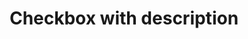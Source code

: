 ---
layout: pattern
categories: [patterns, checkbox]
title: Checkbox with description
type: [detail-page]
permalink: /patterns/checkbox/checkbox-with-description/
overview: Lorem ipsum dolor sit amet, consectetur adipiscing elit, sed do eiusmod tempor incididunt ut labore et dolore magna aliqua. Interdum velit euismod in pellentesque. 
description: |
    
usa-link: "https://designsystem.digital.gov/components/checkbox/"
specification: |
topic: Fruit
checkbox:
  - title: Apple
    description: Select apples
  - title: Blueberries
    description: Select blueberries
  - title: Strawberries
    description: Select strawberries

#spec:

### Paths to view design and code... 
## designimg: can be used to show an image of the design until a coded version can be created. The htmlpath & csspath should be located in the pattens folder. Read more about creating coded components in /docs/creating-patterns 
# designimg: 
htmlpath: patterns/checkbox/checkbox-with-description.md
csspath: patterns/checkbox/index.scss
---